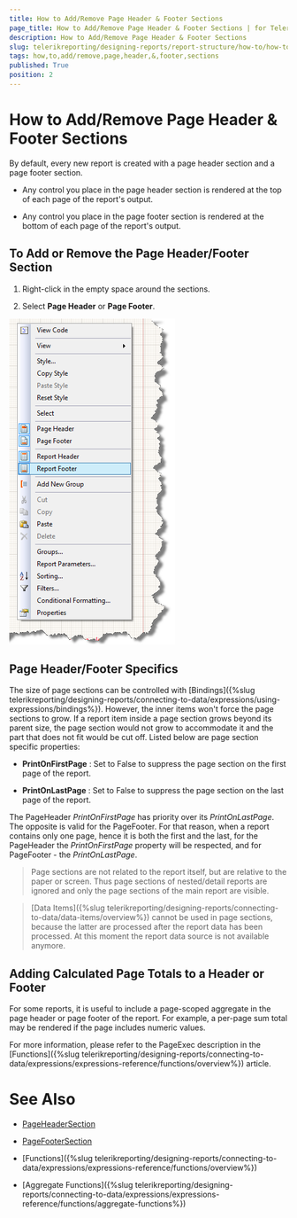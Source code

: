 ```yaml
---
title: How to Add/Remove Page Header & Footer Sections
page_title: How to Add/Remove Page Header & Footer Sections | for Telerik Reporting Documentation
description: How to Add/Remove Page Header & Footer Sections
slug: telerikreporting/designing-reports/report-structure/how-to/how-to-add-remove-page-header---footer-sections
tags: how,to,add/remove,page,header,&,footer,sections
published: True
position: 2
---
```


# How to Add/Remove Page Header & Footer Sections



By default, every new report is created with a page header section and a page footer section.

* Any control you place in the page header section is rendered at the top of each page of the report's output.

* Any control you place in the page footer section is rendered at the bottom of each page of the report's output.

## To Add or Remove the Page Header/Footer Section

1. Right-click in the empty space around the sections.

1. Select __Page Header__ or __Page Footer__.

  

  ![](images/ReportDesign001.png)

## Page Header/Footer Specifics

The size of page sections can be controlled with [Bindings]({%slug telerikreporting/designing-reports/connecting-to-data/expressions/using-expressions/bindings%}). However, the inner items won't force the page sections            to grow. If a report item inside a page section grows beyond its parent size, the page section would not grow to accommodate it and the part that does not fit would be cut off.           Listed below are page section specific properties:         

* __PrintOnFirstPage__ : Set to False to suppress the page section on the first page of the report.

* __PrintOnLastPage__ : Set to False to suppress the page section on the last page of the report.

The PageHeader *PrintOnFirstPage* has priority over its *PrintOnLastPage*. The opposite is valid for the PageFooter.           For that reason, when a report contains only one page, hence it is both the first and the last, for the PageHeader the *PrintOnFirstPage* property           will be respected, and for PageFooter - the *PrintOnLastPage*.         

> Page sections are not related to the report itself, but are relative to the paper or             screen. Thus page sections of nested/detail reports are ignored and only the page sections of the main report             are visible.           

> [Data Items]({%slug telerikreporting/designing-reports/connecting-to-data/data-items/overview%}) cannot be used in page sections, because the latter are processed             after the report data has been processed. At this moment the report data source is not available anymore.           

## Adding Calculated Page Totals to a Header or Footer

For some reports, it is useful to include a page-scoped aggregate in the page header or page footer of the report.           For example, a per-page sum total may be rendered if the page includes numeric values.         

For more information, please refer to the PageExec description in the [Functions]({%slug telerikreporting/designing-reports/connecting-to-data/expressions/expressions-reference/functions/overview%}) article.         


# See Also
 

* [PageHeaderSection](/reporting/api/Telerik.Reporting.PageHeaderSection)  

* [PageFooterSection](/reporting/api/Telerik.Reporting.PageFooterSection) 

 

* [Functions]({%slug telerikreporting/designing-reports/connecting-to-data/expressions/expressions-reference/functions/overview%})

 

* [Aggregate Functions]({%slug telerikreporting/designing-reports/connecting-to-data/expressions/expressions-reference/functions/aggregate-functions%})

